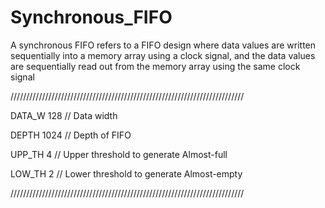 # Synchronous_FIFO

 A synchronous FIFO refers to a FIFO design where data values are written sequentially into a memory array using a clock signal, and the data values are sequentially read out from the memory array using the same clock signal
 
//////////////////////////////////////////////////////////////////////////

 DATA_W 128           // Data width
 
 DEPTH 1024        // Depth of FIFO
 
 UPP_TH 4           // Upper threshold to generate Almost-full
 
 LOW_TH 2           //  Lower threshold to generate Almost-empty
 
//////////////////////////////////////////////////////////////////////////

